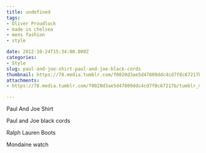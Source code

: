 ```yaml
---
title: undefined
tags:
- Oliver Proudlock
- made in chelsea
- mens fashion
- style

date: 2012-10-24T15:34:00.000Z
categories:
- Style
slug: paul-and-joe-shirt-paul-and-joe-black-cords
thumbnail: https://78.media.tumblr.com/f0020d3ae5d47809ddc4cd7f8c67217b/tumblr_mcelx7LUhm1rhrm24o1_r1_1280.jpg
attachments:
- https://78.media.tumblr.com/f0020d3ae5d47809ddc4cd7f8c67217b/tumblr_mcelx7LUhm1rhrm24o1_r1_1280.jpg

---
```


Paul And Joe Shirt  

  Paul and Joe black cords 

  Ralph Lauren Boots  

  Mondaine watch
